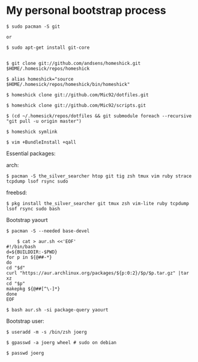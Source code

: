 # My personal bootstrap process

    $ sudo pacman -S git

    or

    $ sudo apt-get install git-core


    $ git clone git://github.com/andsens/homeshick.git $HOME/.homesick/repos/homeshick

    $ alias homeshick="source $HOME/.homesick/repos/homeshick/bin/homeshick"

    $ homeshick clone git://github.com/Mic92/dotfiles.git

    $ homeshick clone git://github.com/Mic92/scripts.git

    $ (cd ~/.homesick/repos/dotfiles && git submodule foreach --recursive "git pull -u origin master")

    $ homeshick symlink

    $ vim +BundleInstall +qall

Essential packages:

arch:

    $ pacman -S the_silver_searcher htop git tig zsh tmux vim ruby strace tcpdump lsof rsync sudo

freebsd:

    $ pkg install the_silver_searcher git tmux zsh vim-lite ruby tcpdump lsof rsync sudo bash

Bootstrap yaourt

    $ pacman -S --needed base-devel

```
    $ cat > aur.sh <<'EOF'
#!/bin/bash
d=${BUILDDIR:-$PWD}
for p in ${@##-*}
do
cd "$d"
curl "https://aur.archlinux.org/packages/${p:0:2}/$p/$p.tar.gz" |tar xz
cd "$p"
makepkg ${@##[^\-]*}
done
EOF
```

    $ bash aur.sh -si package-query yaourt

Bootstrap user:

    $ useradd -m -s /bin/zsh joerg

    $ gpasswd -a joerg wheel # sudo on debian

    $ passwd joerg
